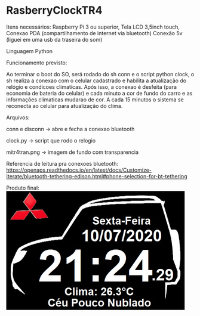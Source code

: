 # RasberryClockTR4

Itens necessários:
    Raspberry Pi 3 ou superior, 
    Tela LCD 3,5inch touch, 
    Conexao PDA (compartilhamento de internet via bluetooth)
    Conexão 5v (liguei em uma usb da traseira do som)
    
Linguagem Python

Funcionamento previsto:

Ao terminar o boot do SO, será rodado do sh conn e o script python clock, o sh realiza a conexao com o celular cadastrado e habilita a atualização do relógio e condicoes climaticas. Após isso, a conexao é desfeita (para economia de bateria do celular) e cada minuto a cor de fundo do carro e as informações climaticas mudarao de cor. A cada 15 minutos o sistema se reconecta ao celular para atualização do clima.

Arquivos:

conn e disconn -> abre e fecha a conexao bluetooth

clock.py -> script que rodo o relogio

mitr4tran.png -> imagem de fundo com transparencia

Referencia de leitura pra conexoes bluetooth: https://openaps.readthedocs.io/en/latest/docs/Customize-Iterate/bluetooth-tethering-edison.html#phone-selection-for-bt-tethering


Produto final:
![Image of Yaktocat](https://github.com/marianaguimaraes/RasberryClockTR4/blob/master/relogioTR4.jpg)

